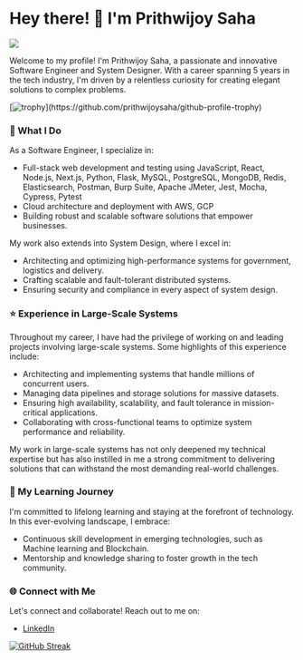 # Hey there! 👋 I'm Prithwijoy Saha

![](https://komarev.com/ghpvc/?username=prithwijoysaha&color=green)

Welcome to my profile! I'm Prithwijoy Saha, a passionate and innovative Software Engineer and System Designer. With a career spanning 5 years in the tech industry, I'm driven by a relentless curiosity for creating elegant solutions to complex problems.

[![trophy](https://github-profile-trophy.vercel.app/?username=prithwijoysaha&rank=-C,-B,-?)](https://github.com/prithwijoysaha/github-profile-trophy)
### 🧰 What I Do

As a Software Engineer, I specialize in:

- Full-stack web development and testing using JavaScript, React, Node.js, Next.js, Python, Flask, MySQL, PostgreSQL, MongoDB, Redis, Elasticsearch, Postman, Burp Suite, Apache JMeter, Jest, Mocha, Cypress, Pytest
- Cloud architecture and deployment with AWS, GCP
- Building robust and scalable software solutions that empower businesses.

My work also extends into System Design, where I excel in:

- Architecting and optimizing high-performance systems for government, logistics and delivery.
- Crafting scalable and fault-tolerant distributed systems.
- Ensuring security and compliance in every aspect of system design.

### ⭐ Experience in Large-Scale Systems

Throughout my career, I have had the privilege of working on and leading projects involving large-scale systems. Some highlights of this experience include:

- Architecting and implementing systems that handle millions of concurrent users.
- Managing data pipelines and storage solutions for massive datasets.
- Ensuring high availability, scalability, and fault tolerance in mission-critical applications.
- Collaborating with cross-functional teams to optimize system performance and reliability.

My work in large-scale systems has not only deepened my technical expertise but has also instilled in me a strong commitment to delivering solutions that can withstand the most demanding real-world challenges.

### 🌱 My Learning Journey

I'm committed to lifelong learning and staying at the forefront of technology. In this ever-evolving landscape, I embrace:

- Continuous skill development in emerging technologies, such as Machine learning and Blockchain.
- Mentorship and knowledge sharing to foster growth in the tech community.

### 🌐 Connect with Me

Let's connect and collaborate! Reach out to me on:

- [LinkedIn](https://www.linkedin.com/in/prithwijoy-s-aab66677)


[![GitHub Streak](https://streak-stats.demolab.com/?user=prithwijoysaha)](https://git.io/streak-stats)
